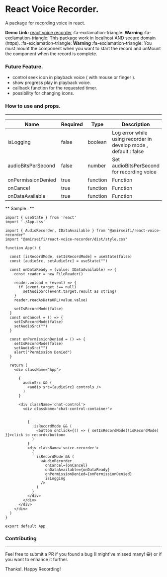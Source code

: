 # React Voice Recorder.

A package for recording voice in react.

**Demo Link:** [react voice recorder](https://react-voice-recorder-website.vercel.app/)
:fa-exclamation-triangle: **Warning** :fa-exclamation-triangle: This package work in localhost AND secure domain (https).
:fa-exclamation-triangle: **Warning** :fa-exclamation-triangle: You must mount the component when you want to start the record and unMount the component when the record is complete.


### Future Feature.

* control seek icon in playback voice  ( with mouse or finger ).
* show progress play in playback voice.
* callback function for the requested timer.
* possibility for changing icons.

### How to use and props.

------------

|  Name | Required | Type |Description |
| ------------ | ------------ | ------------ |  ------------ |
| isLogging  | false | boolean | Log error while using recorder in develop mode , default : false  |
| audioBitsPerSecond  | false  | number | Set audioBitsPerSecond for recording voice  |
| onPermissionDenied  | true  | function  |Function  |
| onCancel  | true  | function  |Function  |
| onDataAvailable  | true  | function  |Function  |


** Sample : **



    import { useState } from 'react'
    import './App.css'
    
    import { AudioRecorder, IDataAvailable } from "@amirseifi/react-voice-recorder"
    import "@amirseifi/react-voice-recorder/dist/style.css"
    
    function App() {
    
      const [isRecordMode, setIsRecordMode] = useState(false)
      const [audioSrc, setAudioSrc] = useState("")
    
      const onDataReady = (value: IDataAvailable) => {
        const reader = new FileReader()
    
        reader.onload = (event) => {
          if (event.target !== null)
            setAudioSrc(event.target.result as string)
        }
        reader.readAsDataURL(value.value)
    
        setIsRecordMode(false)
      }
      const onCancel = () => {
        setIsRecordMode(false)
        setAudioSrc("")
      }
    
      const onPermissionDenied = () => {
        setIsRecordMode(false)
        setAudioSrc("")
        alert("Permission Denied")
      }
    
      return (
        <div className="App">
    
          {
            audioSrc && (
              <audio src={audioSrc} controls />
            )
          }
    
          <div className='chat-control'>
            <div className='chat-control-container'>
    
    
              {
                !isRecordMode && (
                  <button onClick={() => { setIsRecordMode(!isRecordMode) }}>click to record</button>
                )
              }
              <div className='voice-recorder'>
                {
                  isRecordMode && (
                    <AudioRecorder
                      onCancel={onCancel}
                      onDataAvailable={onDataReady}
                      onPermissionDenied={onPermissionDenied}
                      isLogging
                    />
                  )
                }
              </div>
            </div>
          </div>
        </div>
      )
    }
    
    export default App
    

### Contributing

------------


Feel free to submit a PR if you found a bug (I might've missed many! 😀) or if you want to enhance it further.

Thanks!. Happy Recording!
